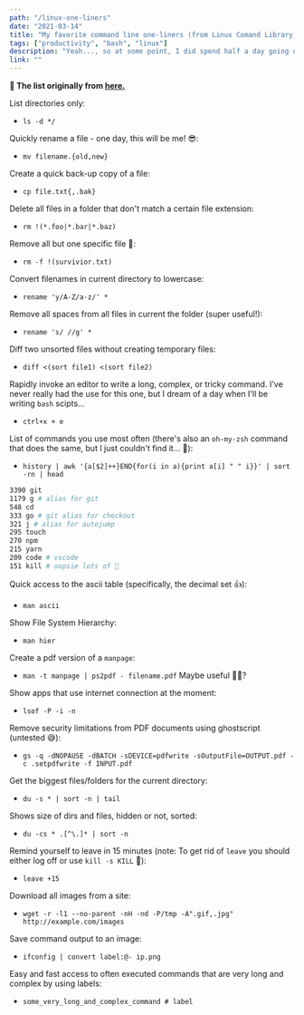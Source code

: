 ```yaml
---
path: "/linux-one-liners"
date: "2021-03-14"
title: "My favorite command line one-liners (from Linux Comand Library) 🤓"
tags: ["productivity", "bash", "linux"]
description: "Yeah..., so at some point, I did spend half a day going over this list, but hey at least I wrote down my favorites. Sharing here."
link: ""
---
```

**🔗 The list originally from [here.](https://linuxcommandlibrary.com/basic/oneliners.html)**

List directories only:
- `ls -d */`

Quickly rename a file - one day, this will be me! 😎:
- `mv filename.{old,new}`

Create a quick back-up copy of a file:
- `cp file.txt{,.bak}`

Delete all files in a folder that don't match a certain file extension:
- `rm !(*.foo|*.bar|*.baz)`


Remove all but one specific file 💪:
- `rm -f !(survivior.txt)`


Convert filenames in current directory to lowercase:
- `rename 'y/A-Z/a-z/' *`


Remove all spaces from all files in current the folder (super useful!):
- `rename 's/ //g' *`


Diff two unsorted files without creating temporary files:
- `diff <(sort file1) <(sort file2)`

Rapidly invoke an editor to write a long, complex, or tricky command. I've never really had the use for this one, but I dream of a day when I'll be writing `bash` scipts...
- `ctrl+x + e`


List of commands you use most often (there's also an `oh-my-zsh` command that does the same, but I just couldn't find it... 🤔):
- `history | awk '{a[$2]++}END{for(i in a){print a[i] " " i}}' | sort -rn | head`


```bash
3390 git
1179 g # alias for git
548 cd
333 go # git alias for checkout
321 j # alias for autojump
295 touch
270 npm
215 yarn
209 code # vscode
151 kill # oopsie lots of 🔪
```

Quick access to the ascii table (specifically, the decimal set 👍):
- `man ascii`


Show File System Hierarchy:
- `man hier`

Create a pdf version of a `manpage`:
- `man -t manpage | ps2pdf - filename.pdf`
Maybe useful 🤷‍♀️?

Show apps that use internet connection at the moment:
- `lsof -P -i -n`

Remove security limitations from PDF documents using ghostscript (untested 😅):
- `gs -q -dNOPAUSE -dBATCH -sDEVICE=pdfwrite -sOutputFile=OUTPUT.pdf -c .setpdfwrite -f INPUT.pdf`

Get the biggest files/folders for the current directory:
- `du -s * | sort -n | tail`

Shows size of dirs and files, hidden or not, sorted:
- `du -cs * .[^\.]* | sort -n`

Remind yourself to leave in 15 minutes (note: To get rid of `leave` you should either log off or use `kill -s KILL` 😬):
- `leave +15`


Download all images from a site:
- `wget -r -l1 --no-parent -nH -nd -P/tmp -A".gif,.jpg" http://example.com/images`

Save command output to an image:
- `ifconfig | convert label:@- ip.png`

Easy and fast access to often executed commands that are very long and complex by using labels:
- `some_very_long_and_complex_command # label`
